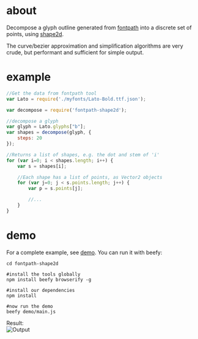 # about

Decompose a glyph outline generated from [fontpath](https://github.com/mattdesl/fontpath) into a discrete set of points, using [shape2d](https://github.com/mattdesl/fontpath).

The curve/bezier approximation and simplification algorithms are very crude, but performant and sufficient for simple output.

# example

```js
//Get the data from fontpath tool 
var Lato = require('./myfonts/Lato-Bold.ttf.json');

var decompose = require('fontpath-shape2d');

//decompose a glyph
var glyph = Lato.glyphs["b"];
var shapes = decompose(glyph, {
	steps: 20
});

//Returns a list of shapes, e.g. the dot and stem of 'i' 
for (var i=0; i < shapes.length; i++) {
	var s = shapes[i];

	//Each shape has a list of points, as Vector2 objects
	for (var j=0; j < s.points.length; j++) {
		var p = s.points[j];

		//...
	}
}
```

# demo

For a complete example, see [demo](demo/main.js). You can run it with beefy:

```
cd fontpath-shape2d

#install the tools globally
npm install beefy browserify -g

#install our dependencies
npm install

#now run the demo
beefy demo/main.js
```

Result:  
![Output](http://i.imgur.com/1M4UAnz.png)